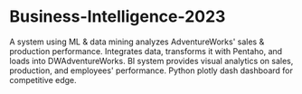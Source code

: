 # Business-Intelligence-2023
A system using ML &amp; data mining analyzes AdventureWorks' sales &amp; production performance. Integrates data, transforms it with Pentaho, and loads into DWAdventureWorks. BI system provides visual analytics on sales, production, and employees' performance. Python plotly dash dashboard for competitive edge.
